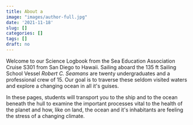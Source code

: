 ```yaml
---
title: About a
image: "images/author-full.jpg"
date: '2021-11-18'
slug: []
categories: []
tags: []
draft: no
---
```


Welcome to our Science Logbook from the Sea Education Association Cruise S301 from San Diego to Hawaii. Sailing aboard the 135 ft Sailing School Vessel *Robert C. Seamans* are twenty undergraduates and a professional crew of 15. Our goal is to traverse these seldom visited waters and explore a changing ocean in all it's guises.

In these pages, students will transport you to the ship and to the ocean beneath the hull to examine the important processes vital to the health of the planet and how, like on land, the ocean and it's inhabitants are feeling the stress of a changing climate.


